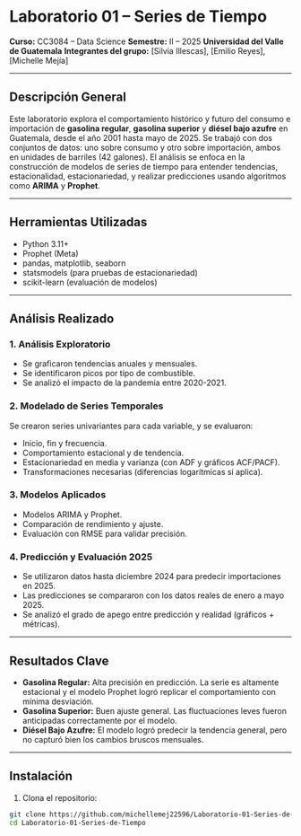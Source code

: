 # Laboratorio 01 – Series de Tiempo

**Curso:** CC3084 – Data Science
**Semestre:** II – 2025
**Universidad del Valle de Guatemala**
**Integrantes del grupo:** \[Silvia Illescas], \[Emilio Reyes], \[Michelle Mejía]

---

## Descripción General

Este laboratorio explora el comportamiento histórico y futuro del consumo e importación de **gasolina regular**, **gasolina superior** y **diésel bajo azufre** en Guatemala, desde el año 2001 hasta mayo de 2025. Se trabajó con dos conjuntos de datos: uno sobre consumo y otro sobre importación, ambos en unidades de barriles (42 galones). El análisis se enfoca en la construcción de modelos de series de tiempo para entender tendencias, estacionalidad, estacionariedad, y realizar predicciones usando algoritmos como **ARIMA** y **Prophet**.

---

##  Herramientas Utilizadas

* Python 3.11+
* Prophet (Meta)
* pandas, matplotlib, seaborn
* statsmodels (para pruebas de estacionariedad)
* scikit-learn (evaluación de modelos)

---

## Análisis Realizado

### 1. Análisis Exploratorio

* Se graficaron tendencias anuales y mensuales.
* Se identificaron picos por tipo de combustible.
* Se analizó el impacto de la pandemia entre 2020-2021.

### 2. Modelado de Series Temporales

Se crearon series univariantes para cada variable, y se evaluaron:

* Inicio, fin y frecuencia.
* Comportamiento estacional y de tendencia.
* Estacionariedad en media y varianza (con ADF y gráficos ACF/PACF).
* Transformaciones necesarias (diferencias logarítmicas si aplica).

### 3. Modelos Aplicados

* Modelos ARIMA y Prophet.
* Comparación de rendimiento y ajuste.
* Evaluación con RMSE para validar precisión.

### 4. Predicción y Evaluación 2025

* Se utilizaron datos hasta diciembre 2024 para predecir importaciones en 2025.
* Las predicciones se compararon con los datos reales de enero a mayo 2025.
* Se analizó el grado de apego entre predicción y realidad (gráficos + métricas).

---

## Resultados Clave

* **Gasolina Regular:** Alta precisión en predicción. La serie es altamente estacional y el modelo Prophet logró replicar el comportamiento con mínima desviación.
* **Gasolina Superior:** Buen ajuste general. Las fluctuaciones leves fueron anticipadas correctamente por el modelo.
* **Diésel Bajo Azufre:** El modelo logró predecir la tendencia general, pero no capturó bien los cambios bruscos mensuales.

---

## Instalación

1. Clona el repositorio:

```bash
git clone https://github.com/michellemej22596/Laboratorio-01-Series-de-Tiempo.git
cd Laboratorio-01-Series-de-Tiempo

